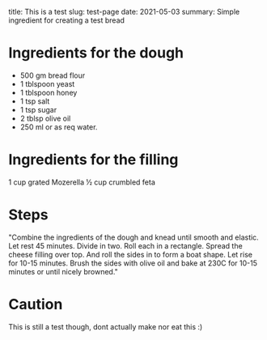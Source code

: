 title: This is a test
slug: test-page
date: 2021-05-03
summary: Simple ingredient for creating a test bread

Ingredients for the dough
====

- 500 gm bread flour
- 1 tblspoon yeast
- 1 tblspoon honey
- 1 tsp salt
- 1 tsp sugar
- 2 tblsp olive oil
- 250 ml or as req water.

Ingredients for the filling
====

1 cup grated Mozerella
½ cup crumbled feta 

Steps
====

"Combine the ingredients of the dough and knead until smooth and elastic. Let rest 45 minutes. Divide in two. Roll each in a rectangle. Spread the cheese filling over top. And roll the sides in to form a boat shape. Let rise for 10-15 minutes. Brush the sides with olive oil and bake at 230C for 10-15 minutes or until nicely browned."

Caution
====

This is still a test though, dont actually make nor eat this :)